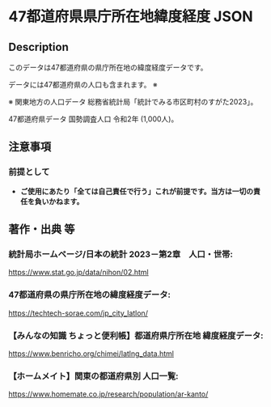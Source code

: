 # 47都道府県県庁所在地緯度経度 JSON

## Description

このデータは47都道府県の県庁所在地の緯度経度データです。

データには47都道府県の人口も含まれます。 ※

※ 関東地方の人口データ 総務省統計局「統計でみる市区町村のすがた2023」。

   47都道府県データ 国勢調査人口 令和2年 (1,000人)。

## 注意事項

### 前提として

- **ご使用にあたり「全ては自己責任で行う」これが前提です。当方は一切の責任を負いかねます。**

## 著作・出典 等

### 統計局ホームページ/日本の統計 2023－第2章　人口・世帯:
https://www.stat.go.jp/data/nihon/02.html

### 47都道府県の県庁所在地の緯度経度データ:
https://techtech-sorae.com/jp_city_latlon/

### 【みんなの知識 ちょっと便利帳】都道府県庁所在地 緯度経度データ:
https://www.benricho.org/chimei/latlng_data.html

### 【ホームメイト】関東の都道府県別 人口一覧:
https://www.homemate.co.jp/research/population/ar-kanto/



